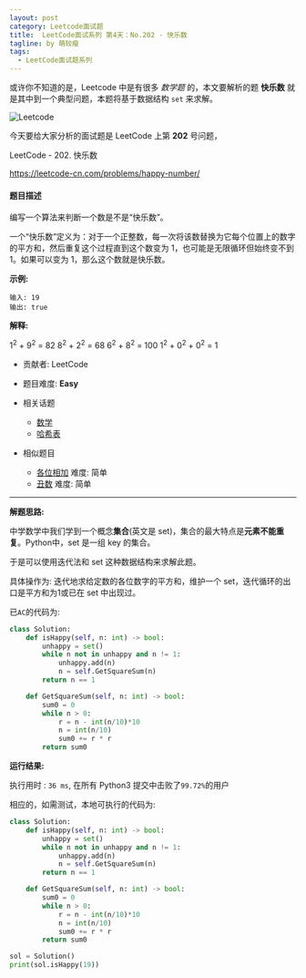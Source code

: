 ```yaml
---
layout: post
category: Leetcode面试题
title:  LeetCode面试系列 第4天：No.202 - 快乐数
tagline: by 萌较瘦
tags: 
  - LeetCode面试题系列
---
```


或许你不知道的是，Leetcode 中是有很多 *数学题* 的，本文要解析的题 **快乐数** 就是其中到一个典型问题，本题将基于数据结构 `set` 来求解。

<!--more-->

![Leetcode](http://www.justdopython.com/assets/images/2019/python/LeetCode.png)

今天要给大家分析的面试题是 LeetCode 上第 **202** 号问题，

LeetCode - 202. 快乐数

<https://leetcode-cn.com/problems/happy-number/>



#### 题目描述

编写一个算法来判断一个数是不是“快乐数”。

一个“快乐数”定义为：对于一个正整数，每一次将该数替换为它每个位置上的数字的平方和，然后重复这个过程直到这个数变为 1，也可能是无限循环但始终变不到 1。如果可以变为 1，那么这个数就是快乐数。



**示例:**

```
输入: 19
输出: true
```



**解释:** 

1<sup>2</sup> + 9<sup>2</sup> = 82
8<sup>2</sup> + 2<sup>2</sup> = 68
6<sup>2</sup> + 8<sup>2</sup> = 100
1<sup>2</sup> + 0<sup>2</sup> + 0<sup>2</sup> = 1



- 贡献者: LeetCode



- 题目难度: **Easy**



- 相关话题
  - [数学](https://leetcode.com/tag/math)
  - [哈希表](https://leetcode.com/tag/hash-table) 
  
  
  
- 相似题目
  
  - [各位相加](https://leetcode-cn.com/problems/add-digits/)   难度: 简单
  - [丑数](https://leetcode-cn.com/problems/ugly-number/)   难度: 简单

------



**解题思路:**

中学数学中我们学到一个概念**集合**(英文是 set)，集合的最大特点是**元素不能重复**。Python中，set 是一组 key 的集合。

于是可以使用迭代法和 set 这种数据结构来求解此题。

具体操作为: 迭代地求给定数的各位数字的平方和，维护一个 set，迭代循环的出口是平方和为1或已在 set 中出现过。



已`AC`的代码为:

```python
class Solution:
    def isHappy(self, n: int) -> bool:
        unhappy = set()
        while n not in unhappy and n != 1:
            unhappy.add(n)
            n = self.GetSquareSum(n)
        return n == 1    

    def GetSquareSum(self, n: int) -> bool:
        sum0 = 0
        while n > 0:
            r = n - int(n/10)*10
            n = int(n/10)
            sum0 += r * r
        return sum0
```



**运行结果:**

执行用时 : `36 ms`, 在所有 Python3 提交中击败了`99.72%`的用户



相应的，如需测试，本地可执行的代码为:

```python
class Solution:
    def isHappy(self, n: int) -> bool:
        unhappy = set()
        while n not in unhappy and n != 1:
            unhappy.add(n)
            n = self.GetSquareSum(n)
        return n == 1    

    def GetSquareSum(self, n: int) -> bool:
        sum0 = 0
        while n > 0:
            r = n - int(n/10)*10
            n = int(n/10)
            sum0 += r * r
        return sum0

sol = Solution()
print(sol.isHappy(19))
```





